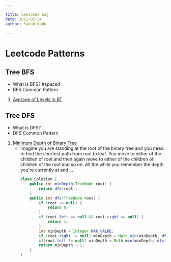 ```yaml
---

title: Leetcode Log
date: 2021-02-24
author: Sanad Kadu

---
```



# Leetcode Patterns

## Tree BFS 
- What is BFS? #spaced 
- BFS Common Pattern

1. [Average of Levels in BT](https://leetcode.com/problems/average-of-levels-in-binary-tree) 


## Tree DFS
- What is DFS?
- DFS Common Pattern

1. [Minimum Depth of Binary Tree](https://leetcode.com/problems/minimum-depth-of-binary-tree/)
	- Imagine you are standing at the root of the binary tree and you need to find the shortest path from root to leaf. You move to either of the children of root and then again move to either of the children of children of the root and so on. All the while you remember the depth you're currently at and ...
		```java
		class Solution {
		    public int minDepth(TreeNode root) {
		        return dfs(root);
		    }
		    public int dfs(TreeNode root) {
		        if (root == null) {
		            return 0;
		        }
		        if (root.left == null && root.right == null) {
		            return 1;
		        }
		        int minDepth = Integer.MAX_VALUE;
		        if (root.right != null) minDepth = Math.min(minDepth, dfs(root.right));
		        if(root.left != null) minDepth = Math.min(minDepth, dfs(root.left));
		        return minDepth + 1;
		    }
		}
		```
